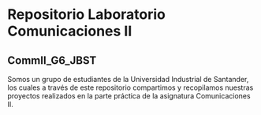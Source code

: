 # Repositorio Laboratorio Comunicaciones II
## CommII_G6_JBST
Somos un grupo de estudiantes de la Universidad Industrial de Santander, los cuales a través de este repositorio compartimos y recopilamos nuestras proyectos realizados en la parte práctica de la asignatura Comunicaciones II.

